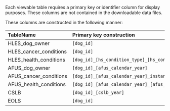 Each viewable table requires a primary key or identifier column for display purposes.
These columns are not contained in the downloadable data files.

These columns are constructed in the following manner:

| TableName      | Primary key construction |
| :--- | :----------- |
| HLES_dog_owner      | `[dog_id]`       |
| HLES_cancer_conditions   | `[dog_id]`        |
| HLES_health_conditions   | `[dog_id]_[hs_condition_type]_[hs_condition]_instance`     |
| AFUS_dog_owner   | `[dog_id]_[afus_calendar_year]`   |
| AFUS_cancer_conditions   | `[dog_id]_[afus_calendar_year]_instance`       |
| AFUS_health_conditions | `[dog_id]_[afus_calendar_year]_[afus_hs_new_condition_type]_[afus_hs_new_condition]_instance`       |
| CSLB   | `[dog_id]_[cslb_year]` |
| EOLS  | `[dog_id]`    |

